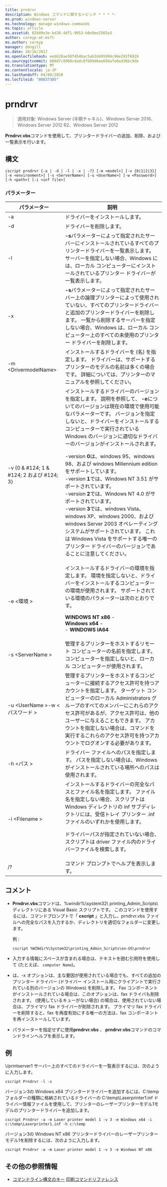 ```yaml
---
title: prndrvr
description: Windows コマンドに関するトピック * * * *-
ms.prod: windows-server
ms.technology: manage-windows-commands
ms.topic: article
ms.assetid: 82b09e3e-bd38-4df1-9953-b0e9ee2565a3
author: coreyp-at-msft
ms.author: coreyp
manager: dongill
ms.date: 10/16/2017
ms.openlocfilehash: eebb28ae50f4546ac5ab3d495994c96e293f6928
ms.sourcegitcommit: b00d7c8968c4adc8f699dbee694afe6ed36bc9de
ms.translationtype: MT
ms.contentlocale: ja-JP
ms.lasthandoff: 04/08/2020
ms.locfileid: "80837305"
---
```

# <a name="prndrvr"></a>prndrvr

>適用対象: Windows Server (半期チャネル)、Windows Server 2016、Windows Server 2012 R2、Windows Server 2012

**Prndrvr.vbs**コマンドを使用して、プリンタードライバーの追加、削除、および一覧表示を行います。

## <a name="syntax"></a>構文
```
cscript prndrvr {-a | -d | -l | -x | -?} [-m <model>] [-v {0|1|2|3}] 
[-e <environment>] [-s <ServerName>] [-u <UserName>] [-w <Password>] 
[-h <path>] [-i <inf file>]
```

### <a name="parameters"></a>パラメーター

|パラメーター|説明|
|-------|--------|
|-a|ドライバーをインストールします。|
|-d|ドライバーを削除します。|
|-l|**-s**パラメーターによって指定されたサーバーにインストールされているすべてのプリンタードライバーを一覧表示します。 サーバーを指定しない場合、Windows には、ローカル コンピューターにインストールされているプリンター ドライバーが一覧表示します。|
|-x|**-s**パラメーターによって指定されたサーバー上の論理プリンターによって使用されていない、すべてのプリンタードライバーと追加のプリンタードライバーを削除します。 一覧から削除するサーバーを指定しない場合、Windows は、ローカル コンピューター上のすべての未使用のプリンター ドライバーを削除します。|
|-m \<DrivermodelName\>|インストールするドライバーを (名) を指定します。 ドライバーは、サポートするプリンターのモデルの名前は多くの場合です。 詳細については、プリンターのマニュアルを参照してください。|
|-v {0 & #124; 1 & #124; 2 および #124; 3}|インストールするドライバーのバージョンを指定します。 説明を参照して、 **-e**についてのバージョンは現在の環境で使用可能なパラメーターです。 バージョンを指定しないと、ドライバーをインストールするコンピューターで実行されている Windows のバージョンに適切なドライバーのバージョンがインストールされます。<p>-version **0**は、windows 95、windows 98、および windows Millennium edition をサポートしています。<br />-version **1**では、Windows NT 3.51 がサポートされています。<br />-version **2**では、Windows NT 4.0 がサポートされています。<br />-version **3**では、windows Vista、windows XP、windows 2000、および windows Server 2003 オペレーティングシステムがサポートされています。 これは Windows Vista をサポートする唯一のプリンター ドライバーのバージョンであることに注意してください。|
|-e \<環境 >|インストールするドライバーの環境を指定します。 環境を指定しないと、ドライバーをインストールするコンピューターの環境が使用されます。 サポートされている環境のパラメーターは次のとおりです。<p>**WINDOWS NT x86** -   <br />**Windows x64** -   <br />-   **WINDOWS IA64**|
|-s \<ServerName >|管理するプリンターをホストするリモート コンピューターの名前を指定します。 コンピューターを指定しないと、ローカル コンピューターが使用されます。|
|-u \<UserName >-w \<パスワード >|管理するプリンターをホストするコンピューターに接続するアクセス許可を持つアカウントを指定します。 ターゲット コンピューターのローカル Administrators グループのすべてのメンバーにこれらのアクセス許可があるが、アクセス許可は、他のユーザーに与えることもできます。 アカウントを指定しない場合は、コマンドを実行するこれらのアクセス許可を持つアカウントでログオンする必要があります。|
|-h \<パス >|ドライバー ファイルへのパスを指定します。 パスを指定しない場合は、Windows がインストールされている場所へのパスは使用されます。|
|-i \<Filename >|インストールするドライバーの完全なパスとファイル名を指定します。 ファイル名を指定しない場合、スクリプトは Windows ディレクトリの inf サブディレクトリには、受信トレイ プリンター .inf ファイルのいずれかを使用します。<p>ドライバーパスが指定されていない場合、スクリプトは driver ファイル内のドライバーファイルを検索します。|
|/?|コマンド プロンプトでヘルプを表示します。|

## <a name="remarks"></a>コメント
- **Prndrvr.vbs**コマンドは、%windir%\system32\ printing_Admin_Scripts\\<language> ディレクトリにある Visual Basic スクリプトです。 このコマンドを使用するには、コマンドプロンプトで「 **cscript** 」と入力し、prndrvr.vbs ファイルへの完全なパスを入力するか、ディレクトリを適切なフォルダーに変更します。

  例 :
  ```
  cscript %WINdir%\System32\printing_Admin_Scripts\en-US\prndrvr
  ```
- 入力する情報にスペースが含まれる場合は、テキストを囲む引用符を使用して (たとえば、 `computer Name`)。
- は、-x オプションは、主な要因が使用されている場合でも、すべての追加のプリンター ドライバー (ドライバー インストール用にクライアントで実行されている別のバージョンの Windows) を削除します。 Fax コンポーネントがインストールされている場合は、このオプションは、fax ドライバも削除されます。 (使用しているキューがない場合) の場合は、使用されていない場合は、プライマリ fax ドライバーが削除されます。 プライマリ fax ドライバーを削除すると、fax を再度有効にする唯一の方法は、fax コンポーネントを再インストールしています。
- パラメーターを指定せずに使用**prndrvr.vbs** 、 **prndrvr.vbs**コマンドのコマンドラインヘルプを表示します。

## <a name="examples"></a><a name=BKMK_examples></a>例

\\/printserver1 サーバー上のすべてのドライバーを一覧表示するには、次のように入力します。
```
cscript Prndrvr -l -s
```

バージョン3の Windows x64 プリンタードライバーを追加するには、C:\temp フォルダーの種類に格納されているドライバーの C:\temp\Laserprinter1.inf ドライバー情報ファイルを使用して、プリンターのレーザープリンターモデル1モデルのプリンタードライバーを追加します。
```
cscript Prndrvr -a -m Laser printer model 1 -v 3 -e Windows x64 -i c:\temp\Laserprinter1.inf -h c:\temp
```

バージョン3の Windows NT x86 プリンタードライバーのレーザープリンターモデル1を削除するには、次のように入力します。
```
cscript Prndrvr -a -m Laser printer model 1 -v 3 -e Windows NT x86 
```

## <a name="additional-references"></a>その他の参照情報
- [コマンドライン構文のキー](command-line-syntax-key.md)
[印刷コマンドリファレンス](print-command-reference.md)
